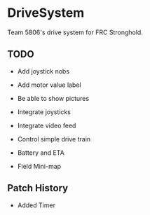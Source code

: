 # DriveSystem
Team 5806's drive system for FRC Stronghold.

## TODO

- Add joystick nobs
- Add motor value label
- Be able to show pictures
- Integrate joysticks
- Integrate video feed
- Control simple drive train
- Battery and ETA

- Field Mini-map


## Patch History
- Added Timer